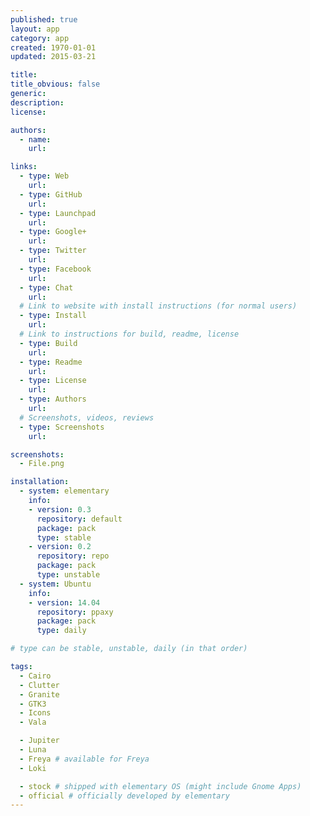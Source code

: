 ```yaml
---
published: true
layout: app
category: app
created: 1970-01-01
updated: 2015-03-21

title:
title_obvious: false
generic:
description:
license:

authors:
  - name:
    url:

links:
  - type: Web
    url:
  - type: GitHub
    url:
  - type: Launchpad
    url:
  - type: Google+
    url:
  - type: Twitter
    url:
  - type: Facebook
    url:
  - type: Chat
    url:
  # Link to website with install instructions (for normal users)
  - type: Install
    url:
  # Link to instructions for build, readme, license
  - type: Build
    url:
  - type: Readme
    url:
  - type: License
    url:
  - type: Authors
    url:
  # Screenshots, videos, reviews
  - type: Screenshots
    url:

screenshots:
  - File.png

installation:
  - system: elementary
    info:
    - version: 0.3
      repository: default
      package: pack
      type: stable
    - version: 0.2
      repository: repo
      package: pack
      type: unstable
  - system: Ubuntu
    info:
    - version: 14.04
      repository: ppaxy
      package: pack
      type: daily

# type can be stable, unstable, daily (in that order)

tags:
  - Cairo
  - Clutter
  - Granite
  - GTK3
  - Icons
  - Vala

  - Jupiter
  - Luna
  - Freya # available for Freya
  - Loki

  - stock # shipped with elementary OS (might include Gnome Apps)
  - official # officially developed by elementary
---
```

